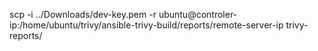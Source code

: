 scp -i ../Downloads/dev-key.pem -r ubuntu@controler-ip:/home/ubuntu/trivy/ansible-trivy-build/reports/remote-server-ip trivy-reports/